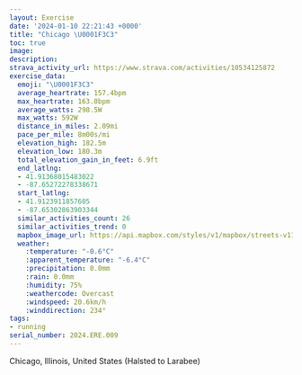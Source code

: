 ```yaml
---
layout: Exercise
date: '2024-01-10 22:21:43 +0000'
title: "Chicago \U0001F3C3"
toc: true
image:
description:
strava_activity_url: https://www.strava.com/activities/10534125872
exercise_data:
  emoji: "\U0001F3C3"
  average_heartrate: 157.4bpm
  max_heartrate: 163.0bpm
  average_watts: 298.5W
  max_watts: 592W
  distance_in_miles: 2.09mi
  pace_per_mile: 8m00s/mi
  elevation_high: 182.5m
  elevation_low: 180.3m
  total_elevation_gain_in_feet: 6.9ft
  end_latlng:
  - 41.91368015483022
  - -87.65272278338671
  start_latlng:
  - 41.9123911857605
  - -87.65302863903344
  similar_activities_count: 26
  similar_activities_trend: 0
  mapbox_image_url: https://api.mapbox.com/styles/v1/mapbox/streets-v11/static/path-5+787af2-1.0(%7Dgy~Fdl~uOB_GGgGEsRKyKC%5BGCwB%40GCCOG%7BR%3F%5BGc%40AoAIkBK%7B%40Ac%40GwNDeF%3F%7BBCECZDxEDv%40DlQFx%40RhGJvS%40PBLH%40rACJDBJN%60ZB%60%40BBLB%40FHnN),pin-s-s+e5b22e(-87.65139,41.91375),pin-s-f+89ae00(-87.65081000000002,41.913719999999984)/auto/800x800?access_token=pk.eyJ1Ijoiam9zaGJlY2ttYW4iLCJhIjoiY205eWR2aDd1MWZ6djJrbXc4a3M0bWZleiJ9.XiG9OWkNcZk2QzjJbxLB4A
  weather:
    :temperature: "-0.6°C"
    :apparent_temperature: "-6.4°C"
    :precipitation: 0.0mm
    :rain: 0.0mm
    :humidity: 75%
    :weathercode: Overcast
    :windspeed: 20.6km/h
    :winddirection: 234°
tags:
- running
serial_number: 2024.ERE.009
---
```

Chicago, Illinois, United States (Halsted to Larabee)
